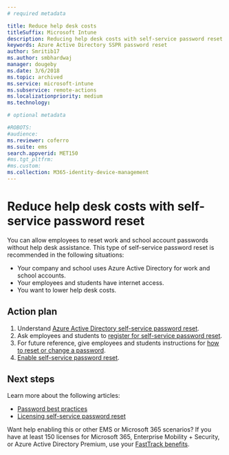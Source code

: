 ```yaml
---
# required metadata

title: Reduce help desk costs
titleSuffix: Microsoft Intune
description: Reducing help desk costs with self-service password reset 
keywords: Azure Active Directory SSPR password reset
author: Smritib17
ms.author: smbhardwaj
manager: dougeby
ms.date: 3/6/2018
ms.topic: archived
ms.service: microsoft-intune
ms.subservice: remote-actions
ms.localizationpriority: medium
ms.technology:

# optional metadata

#ROBOTS: 
#audience:
ms.reviewer: coferro
ms.suite: ems
search.appverid: MET150
#ms.tgt_pltfrm:
#ms.custom:
ms.collection: M365-identity-device-management
---
```


# Reduce help desk costs with self-service password reset

You can allow employees to reset work and school account passwords without help desk assistance. This type of self-service password reset is recommended in the following situations:

* Your company and school uses Azure Active Directory for work and school accounts.
* Your employees and students have internet access.
* You want to lower help desk costs.

## Action plan

1. Understand [Azure Active Directory self-service password reset](/azure/active-directory/active-directory-passwords-overview). 
2. Ask employees and students to [register for self-service password reset](/azure/active-directory/active-directory-passwords-reset-register).
3. For future reference, give employees and students instructions for [how to reset or change a password](/azure/active-directory/active-directory-passwords-update-your-own-password).
4. [Enable self-service password reset](/azure/active-directory/active-directory-passwords-getting-started).

## Next steps

Learn more about the following articles:

* [Password best practices](/azure/active-directory/active-directory-secure-passwords) 
* [Licensing self-service password reset](/azure/active-directory/active-directory-secure-passwords)

Want help enabling this or other EMS or Microsoft 365 scenarios? If you have at least 150 licenses for Microsoft 365, Enterprise Mobility + Security, or Azure Active Directory Premium, use your [FastTrack benefits](/enterprise-mobility-security/solutions/enterprise-mobility-fasttrack-program).
